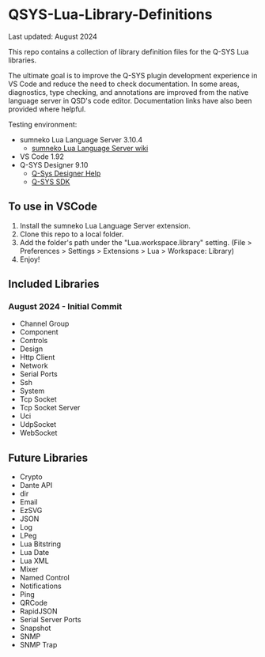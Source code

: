 # QSYS-Lua-Library-Definitions

Last updated: August 2024

This repo contains a collection of library definition files for the Q-SYS Lua libraries.

The ultimate goal is to improve the Q-SYS plugin development experience in VS Code and reduce the need to check documentation.
In some areas, diagnostics, type checking, and annotations are improved from the native language server in QSD's code editor.
Documentation links have also been provided where helpful.

Testing environment:

- sumneko Lua Language Server 3.10.4
  - [sumneko Lua Language Server wiki](https://luals.github.io/wiki/annotations/)
- VS Code 1.92
- Q-SYS Designer 9.10
  - [Q-Sys Designer Help](https://q-syshelp.qsc.com/#Control_Scripting/Using_Lua_in_Q-Sys/Q-SYS_Extensions_to_Lua.htm?TocPath=Design%257CControl%2520Scripting%257CQ-SYS%2520Extensions%2520to%2520Lua%257C_____0)
  - [Q-SYS SDK](https://q-syshelp.qsc.com/DeveloperHelp/#Standards_Definitions/Standards_Definitions.htm)

## To use in VSCode

1. Install the sumneko Lua Language Server extension.
2. Clone this repo to a local folder.
3. Add the folder's path under the "Lua.workspace.library" setting. (File > Preferences > Settings > Extensions > Lua > Workspace: Library)
4. Enjoy!

## Included Libraries

### August 2024 - Initial Commit

- Channel Group
- Component
- Controls
- Design
- Http Client
- Network
- Serial Ports
- Ssh
- System
- Tcp Socket
- Tcp Socket Server
- Uci
- UdpSocket
- WebSocket

## Future Libraries

- Crypto
- Dante API
- dir
- Email
- EzSVG
- JSON
- Log
- LPeg
- Lua Bitstring
- Lua Date
- Lua XML
- Mixer
- Named Control
- Notifications
- Ping
- QRCode
- RapidJSON
- Serial Server Ports
- Snapshot
- SNMP
- SNMP Trap

